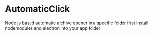 # AutomaticClick
Node js based automatic archive opener in a specific folder
first install nodemodules and electron into your app folder

